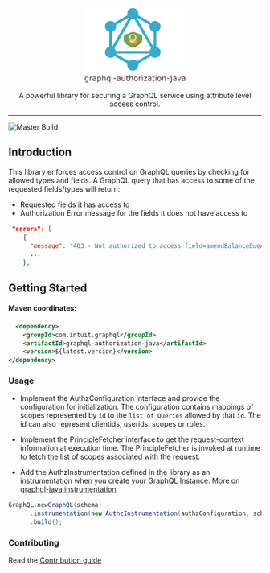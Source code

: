 <div align="center">

![graphql-authorization-java](./graphql-authorization-java.png)

</div>

<div style="text-align: center;">A powerful library for securing a GraphQL service using attribute level access control. </div>

-----

![Master Build](https://github.com/graph-quilt/graphql-authorization-java/actions/workflows/main.yml/badge.svg)


## Introduction

This library enforces access control on GraphQL queries by checking for allowed types and fields. A GraphQL query that 
has access to some of the requested fields/types will return:
* Requested fields it has access to
* Authorization Error message for the fields it does not have access to
    
```json lines
 "errors": [
    {
      "message": "403 - Not authorized to access field=amendBalanceDueAmt of type=Irs1040Type",
      ...
    },
```

## Getting Started 

#### Maven coordinates:

```xml
  <dependency>
    <groupId>com.intuit.graphql</groupId>
    <artifactId>graphql-authorization-java</artifactId>
    <version>${latest.version}</version>
</dependency>
```

### Usage

* Implement the AuthzConfiguration interface and provide the configuration for initialization. The configuration contains
  mappings of scopes represented by `id` to the `list of Queries` allowed by that `id`. The id can also represent clientids, 
  userids, scopes or roles.

* Implement the PrincipleFetcher interface to get the request-context information at execution time. The PrincipleFetcher
  is invoked at runtime to fetch the list of scopes associated with the request.

* Add the AuthzInstrumentation defined in the library as an instrumentation when you create your GraphQL Instance. More on
  [graphql-java instrumentation](https://www.graphql-java.com/documentation/instrumentation/)

 ```java
 GraphQL.newGraphQL(schema)
       .instrumentation(new AuthzInstrumentation(authzConfiguration, schema, principleFetcher))
       .build();
 ```

### Contributing

Read the [Contribution guide](./.github/CONTRIBUTING.md)
